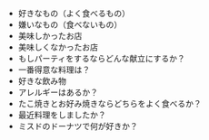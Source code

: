 - 好きなもの（よく食べるもの）
- 嫌いなもの（食べないもの）
- 美味しかったお店
- 美味しくなかったお店
- もしパーティをするならどんな献立にするか？
- 一番得意な料理は？
- 好きな飲み物
- アレルギーはあるか？
- たこ焼きとお好み焼きならどちらをよく食べるか？
- 最近料理をしましたか？
- ミスドのドーナツで何が好きか？